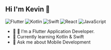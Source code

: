 ## Hi I'm Kevin 👋

![Flutter](https://img.shields.io/badge/-Flutter-02569B?style=flat&logo=Flutter&logoColor=white)
![Kotlin](https://img.shields.io/badge/-Kotlin-0095D5?style=flat&logo=Kotlin&logoColor=white)
![Swift](https://img.shields.io/badge/-Swift-FA7343?style=flat&logo=Swift&logoColor=white)
![React](https://img.shields.io/badge/-React-61DAFB?style=flat&logo=React&logoColor=black)
![JavaScript](https://img.shields.io/badge/-JavaScript-F7DF1E?style=flat&logo=JavaScript&logoColor=black)

- 🔭 👀 I’m a Flutter Application Developer.
- 🌱 Currently learning Kotlin & Swift 
- 💬 Ask me about Mobile Development

